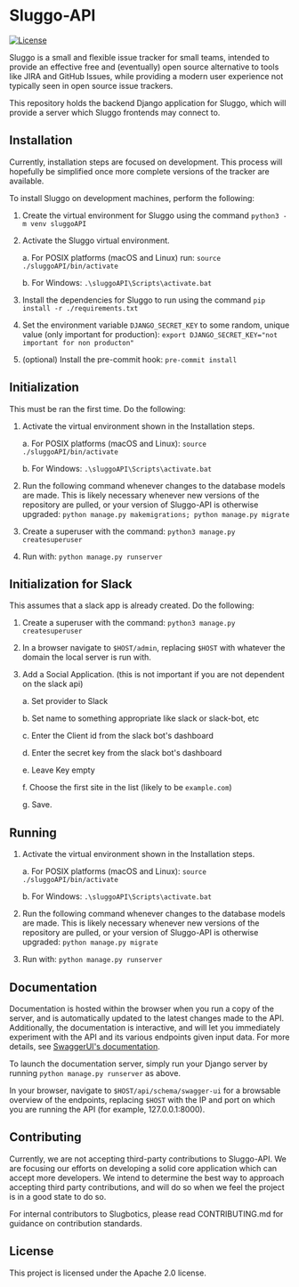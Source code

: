 # Sluggo-API
[![License](https://img.shields.io/badge/License-Apache_2.0-blue.svg)](https://opensource.org/licenses/Apache-2.0)

Sluggo is a small and flexible issue tracker for small teams, intended 
to provide an effective free and (eventually) open source alternative to
tools like JIRA and GitHub Issues, while providing a modern user 
experience not typically seen in open source issue trackers.

This repository holds the backend Django application for Sluggo, which
will provide a server which Sluggo frontends may connect to.

## Installation
Currently, installation steps are focused on development. This process 
will hopefully be simplified once more complete versions of the tracker
are available.

To install Sluggo on development machines, perform the following:

1. Create the virtual environment for Sluggo using the command 
`python3 -m venv sluggoAPI`

2. Activate the Sluggo virtual environment. 
    
    a. For POSIX platforms (macOS
and Linux) run:
`source ./sluggoAPI/bin/activate`

    b. For Windows:
`.\sluggoAPI\Scripts\activate.bat`

3. Install the dependencies for Sluggo to run using the command 
`pip install -r ./requirements.txt`

4. Set the environment variable `DJANGO_SECRET_KEY` to some random, 
unique value (only important for production):
`export DJANGO_SECRET_KEY="not important for non producton"`

5. (optional) Install the pre-commit hook:
`pre-commit install`

## Initialization

This must be ran the first time. Do the following:

1. Activate the virtual environment shown in the Installation steps.

    a. For POSIX platforms (macOS and Linux):
`source ./sluggoAPI/bin/activate`

    b. For Windows:
`.\sluggoAPI\Scripts\activate.bat`

2. Run the following command whenever changes to the database models 
are made. This is likely necessary whenever new versions of the 
repository are pulled, or your version of Sluggo-API is otherwise 
upgraded:
`python manage.py makemigrations; python manage.py migrate`

3. Create a superuser with the command:
`python3 manage.py createsuperuser`

4. Run with:
`python manage.py runserver`

## Initialization for Slack

This assumes that a slack app is already created. Do the following:

1. Create a superuser with the command:
`python3 manage.py createsuperuser`

2. In a browser navigate to `$HOST/admin`, replacing `$HOST` with whatever the domain the local server is run with.

3. Add a Social Application. (this is not important if you are not dependent on the slack api)
    
    a. Set provider to Slack
    
    b. Set name to something appropriate like slack or slack-bot, etc
    
    c. Enter the Client id from the slack bot's dashboard
    
    d. Enter the secret key from the slack bot's dashboard
    
    e. Leave Key empty
    
    f. Choose the first site in the list (likely to be `example.com`)
    
    g. Save.

## Running

1. Activate the virtual environment shown in the Installation steps.

    a. For POSIX platforms (macOS and Linux):
`source ./sluggoAPI/bin/activate`

    b. For Windows:
`.\sluggoAPI\Scripts\activate.bat`

2. Run the following command whenever changes to the database models 
are made. This is likely necessary whenever new versions of the 
repository are pulled, or your version of Sluggo-API is otherwise 
upgraded:
`python manage.py migrate`

3. Run with:
`python manage.py runserver`

## Documentation
Documentation is hosted within the browser when you run a copy of the
server, and is automatically updated to the latest changes made to
the API. Additionally, the documentation is interactive, and will let
you immediately experiment with the API and its various endpoints given
input data. For more details, see [SwaggerUI's documentation](https://github.com/swagger-api/swagger-ui).

To launch the documentation server, simply run your Django server by 
running `python manage.py runserver` as above.

In your browser, navigate to `$HOST/api/schema/swagger-ui` for a 
browsable overview of the endpoints, replacing `$HOST` with the IP and
port on which you are running the API (for example, 127.0.0.1:8000).

## Contributing
Currently, we are not accepting third-party contributions to Sluggo-API.
We are focusing our efforts on developing a solid core application which
can accept more developers. We intend to determine the best way to
approach accepting third party contributions, and will do so when
we feel the project is in a good state to do so.

For internal contributors to Slugbotics, please read CONTRIBUTING.md 
for guidance on contribution standards.

## License
This project is licensed under the Apache 2.0 license.
